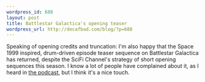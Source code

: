 ```yaml
--- 
wordpress_id: 688
layout: post
title: Battlestar Galactica's opening teaser
wordpress_url: http://decafbad.com/blog/?p=688
---
```

Speaking of opening credits and truncation: I'm also happy that the Space 1999 inspired, drum-driven episode teaser sequence on Battlestar Galactica has returned, despite the SciFi Channel's strategy of short opening sequences this season.  I know a lot of people have complained about it, as I heard in [the podcast][bsgpod], but I think it's a nice touch.

[bsgpod]: http://www.scifi.com/battlestar/downloads/podcast/
